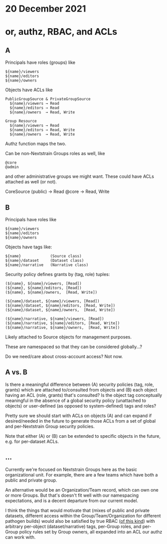 # 20 December 2021
# or, authz, RBAC, and ACLs


## A

Principals have roles (groups) like

    ${name}/viewers
    ${name}/editors
    ${name}/owners

Objects have ACLs like

    PublicGroupSource & PrivateGroupSource
      ${name}/viewers → Read
      ${name}/editors → Read
      ${name}/owners  → Read, Write

    Group Resource
      ${name}/viewers → Read
      ${name}/editors → Read, Write
      ${name}/owners  → Read, Write

Authz function maps the two.

Can be non-Nextstrain Groups roles as well, like

    @core
    @admin

and other administrative groups we might want.  These could have ACLs attached as well (or not).

  CoreSource
    (public) → Read
    @core    → Read, Write


## B

Principals have roles like

    ${name}/viewers
    ${name}/editors
    ${name}/owners

Objects have tags like:

    ${name}             (Source class)
    ${name}/dataset     (Dataset class)
    ${name}/narrative   (Narrative class)

Security policy defines grants by (tag, role) tuples:

    (${name}, ${name}/viewers, [Read])
    (${name}, ${name}/editors, [Read])
    (${name}, ${name}/owners,  [Read, Write])

    (${name}/dataset, ${name}/viewers, [Read])
    (${name}/dataset, ${name}/editors, [Read, Write])
    (${name}/dataset, ${name}/owners,  [Read, Write])

    (${name}/narrative, ${name}/viewers, [Read])
    (${name}/narrative, ${name}/editors, [Read, Write])
    (${name}/narrative, ${name}/owners,  [Read, Write])

Likely attached to Source objects for management purposes.

These are namespaced so that they can be considered globally...?

Do we need/care about cross-account access?  Not now.


## A vs. B

Is there a meaningful difference between (A) security policies (tag, role,
grants) which are attached to/consulted from objects and (B) each object having
an ACL (role, grants) that's consulted?  Is the object tag conceptually
meaningful in the absence of a global security policy (unattached to objects)
or user-defined (as opposed to system-defined) tags and roles?

Pretty sure we should start with ACLs on objects (A) and can expand if
desired/needed in the future to generate those ACLs from a set of global and
per-Nextstrain Group security policies.

Note that either (A) or (B) can be extended to specific objects in the future,
e.g. for per-dataset ACLs.



## …

Currently we're focused on Nextstrain Groups here as the basic organizational
unit.  For example, there are a few teams which have both a public and private
group.

An alternative would be an Organization/Team record, which can own one or more
Groups.  But that's doesn't fit well with our namespacing expectations, and is a decent departure from our current model.

I think the things that would motivate that (mixes of public and private
datasets, different access within the Group/Team/Organization for different
pathogen builds) would also be satisfied by true RBAC ([of this
kind](https://tailscale.com/blog/rbac-like-it-was-meant-to-be/)) with arbitrary
per-object (dataset/narrative) tags, per-Group roles, and per-Group policy
rules set by Group owners, all expanded into an ACL our authz can work with.
